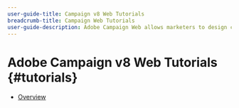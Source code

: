 ```yaml
---
user-guide-title: Campaign v8 Web Tutorials
breadcrumb-title: Campaign Web Tutorials
user-guide-description: Adobe Campaign Web allows marketers to design cross customer experiences and provides an environment for visual campaign orchestration, real time interaction management, and cross channel execution.
---
```


# Adobe Campaign v8 Web Tutorials {#tutorials}

+ [Overview](overview.md)
